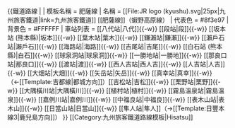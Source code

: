 {{鐵道路線 |
| 模板名稱 = 肥薩線
| 名稱 = [[File:JR logo (kyushu).svg|25px|九州旅客鐵道|link=九州旅客鐵道]] [[肥薩線]]（蝦野高原線）
| 代表色 = #8f3e97
| 背景色 = #FFFFFF
| 車站列表 = [[八代站|八代]]{{-w}} [[段站|段]]{{-w}} [[坂本站 (熊本縣)|坂本]]{{-w}} [[葉木站|葉木]]{{-w}} [[鎌瀨站|鎌瀨]]{{-w}} [[瀨戶石站|瀨戶石]]{{-w}} [[海路站|海路]]{{-w}} [[吉尾站|吉尾]]{{-w}} [[白石站 (熊本縣)|白石]]{{-w}} [[球泉洞站|球泉洞]]{{-w}} [[一勝地站|一勝地]]{{-w}} [[那良口站|那良口]]{{-w}} [[渡站|渡]]{{-w}} [[西人吉站|西人吉]]{{-w}} [[人吉站|人吉]]{{-w}} [[大畑站|大畑]]{{-w}} [[矢岳站|矢岳]]{{-w}} [[真幸站|真幸]]{{-w}} （←[[Template:吉都線|都城方向]]）[[吉松站|吉松]]{{-w}} [[栗野站|栗野]]{{-w}} [[大隅橫川站|大隅橫川]]{{-w}} [[植村站|植村]]{{-w}} [[霧島溫泉站|霧島溫泉]]{{-w}} [[嘉例川站|嘉例川]]{{-w}} [[中福良站|中福良]]{{-w}} [[表木山站|表木山]]{{-w}} [[日當山站|日當山]]{{-w}} [[隼人站|隼人]]（→[[Template:日豐本線3|鹿兒島方向]]）
}}<noinclude>
[[Category:九州旅客鐵道路線模板|Hisatsu]]
</noinclude>
